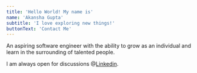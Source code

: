 ```yaml
---
title: 'Hello World! My name is'
name: 'Akansha Gupta'
subtitle: 'I love exploring new things!'
buttonText: 'Contact Me'
---
```


An aspiring software engineer with the ability to grow as an individual and learn in the surrounding of talented people.

I am always open for discussions @[Linkedin](https://www.linkedin.com/in/akanshagupta05/).
 

